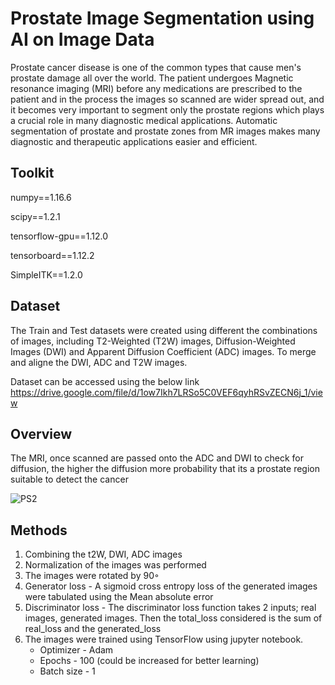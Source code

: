 
# Prostate Image Segmentation using AI on Image Data

Prostate cancer disease is one of the common types that cause men's prostate damage all over the world. The patient undergoes  Magnetic resonance imaging (MRI) before any medications are prescribed to the patient and in the process the images so scanned are wider spread out, and it becomes very important to segment only the prostate regions which plays a crucial role in many diagnostic medical applications. Automatic segmentation of prostate and prostate zones from MR images makes many diagnostic and therapeutic applications easier and efficient.


## Toolkit

numpy==1.16.6

scipy==1.2.1

tensorflow-gpu==1.12.0

tensorboard==1.12.2

SimpleITK==1.2.0
## Dataset

The Train and Test datasets were created using different the combinations of images, including T2-Weighted (T2W) images, Diffusion-Weighted Images (DWI) and Apparent Diffusion Coefficient (ADC) images. To merge and aligne the DWI, ADC and T2W images.

Dataset can be accessed using the below link
https://drive.google.com/file/d/1ow7Ikh7LRSo5C0VEF6qyhRSvZECN6j_1/view
## Overview

The MRI, once scanned are passed onto the ADC and DWI to check for diffusion, the higher the diffusion more probability that its a prostate region suitable to detect the cancer

![PS2](https://user-images.githubusercontent.com/65388338/183240248-ef016054-1363-4db7-a6f4-5d491cc77009.png)


## Methods

1. Combining the t2W, DWI, ADC images 
2. Normalization of the images was performed
3. The images were rotated by 90◦
4. Generator loss - A sigmoid cross entropy loss of the generated images were tabulated using the Mean absolute error
5. Discriminator loss - The discriminator loss function takes 2 inputs; real images, generated images. Then the total_loss considered is the sum of real_loss and the generated_loss 
6. The images were trained using TensorFlow using jupyter notebook.
    * Optimizer - Adam
    * Epochs    - 100 (could be increased for better learning)
    * Batch size - 1
